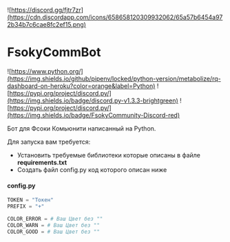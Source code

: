 ![https://discord.gg/fjtr7zr](https://cdn.discordapp.com/icons/658658120309932062/65a57b6454a972b34b7c6cae8fc2ef15.png)
# FsokyCommBot
![https://www.python.org/](https://img.shields.io/github/pipenv/locked/python-version/metabolize/rq-dashboard-on-heroku?color=orange&label=Python)
![https://pypi.org/project/discord.py/](https://img.shields.io/badge/discord.py-v1.3.3-brightgreen)
![https://pypi.org/project/discord.py/](https://img.shields.io/badge/FsokyCommunity-Discord-red)

Бот для Фсоки Комьюнити написанный на Python.


Для запуска вам требуется: 
- Установить требуемые библиотеки которые описаны в файле **requirements.txt**
- Создать файл config.py код которого описан ниже

#### config.py
```py
TOKEN = "Токен"
PREFIX = "+"

COLOR_ERROR = # Ваш Цвет без ""
COLOR_WARN = # Ваш Цвет без ""
COLOR_GOOD = # Ваш Цвет без ""
```
